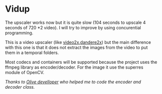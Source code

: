 # Vidup

The upscaler works now but it is quite slow (104 seconds to upscale 4 seconds of 720 *2 video). I will try to improve by using concurential programming.

This is a video upscaler (like [video2x](https://github.com/k4yt3x/video2x),[dandere2x](https://github.com/akai-katto/dandere2x))
but the main difference with this one is that it does not extract the images from the video to put them in a temporal folders.

Most codecs and containers will be supported because the project uses the ffmpeg library as encoder/decoder. For the image it use the superres module of OpenCV.

*Thanks to [Olive develloper](https://github.com/olive-editor/olive) who helped me to code the encoder and decoder class.*